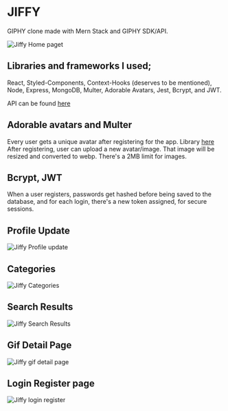 # JIFFY
GIPHY clone made with Mern Stack and GIPHY SDK/API. 

![Jiffy Home paget](https://i.paste.pics/28f7c8ee3a3c61e7580ccb547d9fe830.png)

## Libraries and frameworks I used;
React, Styled-Components, Context-Hooks (deserves to be mentioned), Node, Express, MongoDB, Multer, Adorable Avatars, Jest, Bcrypt, and JWT.

API can be found [here]( https://github.com/urlDev/mern-jiffy-api)

## Adorable avatars and Multer
Every user gets a unique avatar after registering for the app. Library [here]( https://github.com/adorableio/avatars-api-middleware)
After registering, user can upload a new avatar/image. That image will be resized and converted to webp. There's a 2MB limit for images.

## Bcrypt, JWT
When a user registers, passwords get hashed before being saved to the database, and for each login, there's a new token assigned, for secure sessions.

## Profile Update
![Jiffy Profile update](https://i.paste.pics/26b21ab1f9681d636a02fa86dd39da8c.png)

## Categories
![Jiffy Categories](https://i.paste.pics/287f7f726acc87f93c7d73dbb71424bc.png)

## Search Results
![Jiffy Search Results](https://i.paste.pics/dfbb7bb5bb322d55ca20abc782526d7d.png)

## Gif Detail Page
![Jiffy gif detail page](https://i.paste.pics/22cee156efc4366eda2605814a808213.png)

## Login Register page
![Jiffy login register](https://i.paste.pics/c349437526bb5ad39b7b609fb8e28801.png)
